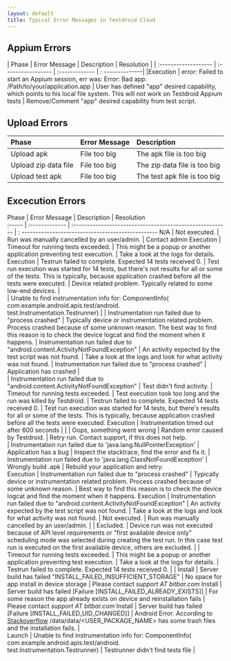 ```yaml
---
layout: default
title: Typical Error Messages in Testdroid Cloud
---
```


## Appium Errors				

| Phase                | Error Message  | Description     | Resolution  |
| :------------------- | :----------------- | :------------- | : --------------|
|Execution             | error: Failed to start an Appium session, err was: Error: Bad app: /Path/to/your/application.app | User has defined "app" desired capability, which points to his local file system. This will not work on Testdroid Appium tests | Remove/Comment "app" desired capability from test script.


## Upload Errors

| Phase                | Error Message      | Description  |
| :------------------- | :----------------- | :------------- |
| Upload apk           | File too big       | The apk file is too big |
| Upload zip data file | File too big       | The zip data file is too big |
| Upload test apk      | File too big       | The test apk file is too big |

## Excecution Errors

Phase       | Error Message  | Description                                               | Resolution                
:-----      | :------------- | :-------------------------------------------------------- | : -------------------------------------------------
N/A         | Not executed.      | Run was manually cancelled by an user/admin.    | Contact admin 
Execution   | Timeout for running tests exceeded. | This might be a popup or another application preventing test execution. | Take a look at the logs for details.
Execution   | Testrun failed to complete. Expected 14 tests received 0. | Test run execution was started for 14 tests, but there's not results for all or some of the tests. This is typically, because application crashed before all the tests were executed. 
           | Device related problem. Typically related to some low-end devices. |   
           | Unable to find instrumentation info for: ComponentInfo( com.example.android.apis.test/android.<br />test.Instrumentation.Testrunner) | 
           | Instrumentation run failed due to "process crashed" | Typically device or instrumentation related problem. Process crashed because of some unknown reason. The best way to find this reason is to check the device logcat and find the moment when it happens. 
           | Instrumentation run failed due to "android.content.ActivityNotFoundException" | An activity expected by the test script was not found. | Take a look at the logs and look for what activity was not found. 
           | Instrumentation run failed due to "process crashed" | Application has crashed |  
           | Instrumentation run failed due to "android.content.ActivityNotFoundException" | Test didn't find activity. 
           | Timeout for running tests exceeded. | Test execution took too long and the run was killed by Testdroid. 
           | Testrun failed to complete. Expected 14 tests received 0. | Test run execution was started for 14 tests, but there's results for all or some of the tests. This is typically, because application crashed before all the tests were executed. 
Execution  | Instrumentation timed out after 600 seconds | | 
           | Oops, something went wrong                  | Random error caused by Testdroid. | Retry run. Contact support, if this does not help.            
           | Instrumentation run failed due to 'java.lang.NullPointerException' | Application has a bug | Inspect the stacktrace, find the error and fix it. 
           | Instrumentation run failed due to 'java.lang.ClassNotFoundException' | Wrongly build .apk  | Rebuild your application and retry.                
Execution  | Instrumentation run failed due to "process crashed" | Typically device or instrumentation related problem. Process crashed because of some unknown reason. | Best way to find this reason is to check the device logcat and find the moment when it happens. 
Execution  | Instrumentation run failed due to "android.content.ActivityNotFoundException" | An activity expected by the test script was not found. | Take a look at the logs and look for what activity was not found. 
           | Not executed. | Run was manually cancelled by an user/admin. | 
           | Excluded.     | Device run was not executed because of API level requirements or "first available device only" scheduling mode was selected during creating the test run. In this case test run is executed on the first available device, others are excluded. | 
           | Timeout for running tests exceeded. | This might be a popup or another application preventing test execution. | Take a look at the logs for details. 
           | Testrun failed to complete. Expected 14 tests received 0. | | 
Install    | Server build has failed "INSTALL_FAILED_INSUFFICIENT_STORAGE" | No space for app install in device storage | Please contact *support AT bitbar.com*
Install    | Server build has failed [Failure [INSTALL_FAILED_ALREADY_EXISTS]] | For some reason the app already exists on device and reinstallation fails | Please contact *support AT bitbar.com*
Install    | Server build has failed [Failure [INSTALL_FAILED_UID_CHANGED]] | Android Error. According to [Stackoverflow](http://stackoverflow.com/questions/16277422/android-install-failed-uid-changed) /data/data/<USER_PACKAGE_NAME> has some trash files and the installation fails. |  
Launch     | Unable to find instrumentation info for: ComponentInfo( com.example.android.apis.test/android.<br />test.Instrumentation.Testrunner) | Testrunner didn't find tests file | 
